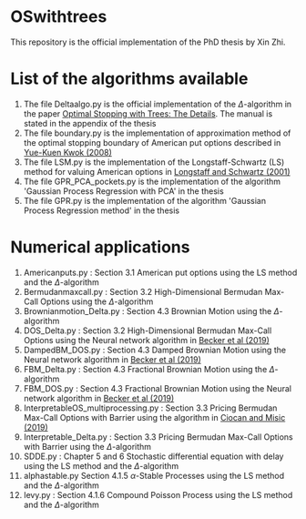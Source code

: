 # OSwithtrees

This repository is the official implementation of the PhD thesis by Xin Zhi.

# List of the algorithms available

1. The file Deltaalgo.py is the official implementation of the $\Delta$-algorithm in the paper [Optimal Stopping with Trees: The Details](https://arxiv.org/pdf/2210.04645.pdf). The manual is stated in the appendix of the thesis
2. The file boundary.py is the implementation of approximation method of the optimal stopping boundary of American put options described in [Yue-Kuen Kwok (2008)](https://link.springer.com/book/10.1007/978-3-540-68688-0)
3. The file LSM.py is the implementation of the Longstaff-Schwartz (LS) method for valuing American options in [Longstaff and Schwartz (2001)](https://people.math.ethz.ch/~hjfurrer/teaching/LongstaffSchwartzAmericanOptionsLeastSquareMonteCarlo.pdf)
4.  The file GPR_PCA_pockets.py is the implementation of the algorithm 'Gaussian Process Regression with PCA' in the thesis
5.  The file GPR.py is the implementation of the algorithm 'Gaussian Process Regression method' in the thesis

# Numerical applications

1. Americanputs.py : Section 3.1 American put options using the LS method and the $\Delta$-algorithm
2. Bermudanmaxcall.py : Section 3.2 High-Dimensional Bermudan Max-Call Options using the $\Delta$-algorithm
3. Brownianmotion_Delta.py : Section 4.3 Brownian Motion using the $\Delta$-algorithm
4. DOS_Delta.py : Section 3.2 High-Dimensional Bermudan Max-Call Options using the Neural network algorithm in [Becker et al (2019)](https://www.jmlr.org/papers/volume20/18-232/18-232.pdf)
5. DampedBM_DOS.py : Section 4.3 Damped Brownian Motion using the Neural network algorithm in [Becker et al (2019)](https://www.jmlr.org/papers/volume20/18-232/18-232.pdf)
6. FBM_Delta.py : Section 4.3 Fractional Brownian Motion using the $\Delta$-algorithm
7. FBM_DOS.py : Section 4.3 Fractional Brownian Motion using the Neural network algorithm in [Becker et al (2019)](https://www.jmlr.org/papers/volume20/18-232/18-232.pdf)
8. InterpretableOS_multiprocessing.py : Section 3.3 Pricing Bermudan Max-Call Options with Barrier using the algorithm in [Ciocan and Misic (2019)](https://arxiv.org/pdf/1812.07211.pdf)
9. Interpretable_Delta.py : Section 3.3 Pricing Bermudan Max-Call Options with Barrier using the $\Delta$-algorithm
10. SDDE.py : Chapter 5 and 6 Stochastic differential equation with delay using the LS method and the $\Delta$-algorithm
11. alphastable.py Section 4.1.5 $\alpha$-Stable Processes using the LS method and the $\Delta$-algorithm
12. levy.py : Section 4.1.6 Compound Poisson Process using the LS method and the $\Delta$-algorithm
